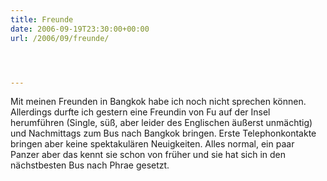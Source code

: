 ```yaml
---
title: Freunde
date: 2006-09-19T23:30:00+00:00
url: /2006/09/freunde/




---
```

Mit meinen Freunden in Bangkok habe ich noch nicht sprechen können. Allerdings durfte ich gestern eine Freundin von Fu auf der Insel herumführen (Single, süß, aber leider des Englischen äußerst unmächtig) und Nachmittags zum Bus nach Bangkok bringen. Erste Telephonkontakte bringen aber keine spektakulären Neuigkeiten. Alles normal, ein paar Panzer aber das kennt sie schon von früher und sie hat sich in den nächstbesten Bus nach Phrae gesetzt.
